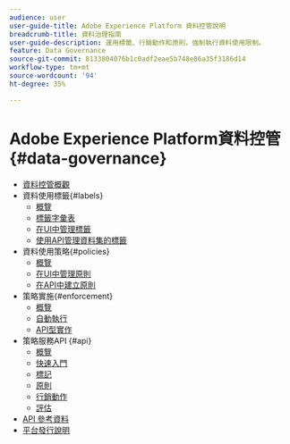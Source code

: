 ```yaml
---
audience: user
user-guide-title: Adobe Experience Platform 資料控管說明
breadcrumb-title: 資料治理指南
user-guide-description: 運用標籤、行銷動作和原則，強制執行資料使用限制。
feature: Data Governance
source-git-commit: 8133804076b1c0adf2eae5b748e86a35f3186d14
workflow-type: tm+mt
source-wordcount: '94'
ht-degree: 35%

---
```



# Adobe Experience Platform資料控管 {#data-governance}

* [資料控管概觀](home.md)
* 資料使用標籤{#labels}
   * [概覽](labels/overview.md)
   * [標籤字彙表](labels/reference.md)
   * [在UI中管理標籤](labels/user-guide.md)
   * [使用API管理資料集的標籤](labels/dataset-api.md)
* 資料使用策略{#policies}
   * [概覽](policies/overview.md)
   * [在UI中管理原則](policies/user-guide.md)
   * [在API中建立原則](policies/create.md)
* 策略實施{#enforcement}
   * [概覽](enforcement/overview.md)
   * [自動執行](enforcement/auto-enforcement.md)
   * [API型實作](enforcement/api-enforcement.md)
* 策略服務API {#api}
   * [概覽](api/overview.md)
   * [快速入門](api/getting-started.md)
   * [標記](api/labels.md)
   * [原則](api/policies.md)
   * [行銷動作](api/marketing-actions.md)
   * [評估](api/evaluation.md)
* [API 參考資料](https://www.adobe.io/experience-platform-apis/references/policy-service/)
* [平台發行說明](https://www.adobe.com/go/platform-release-notes-en)